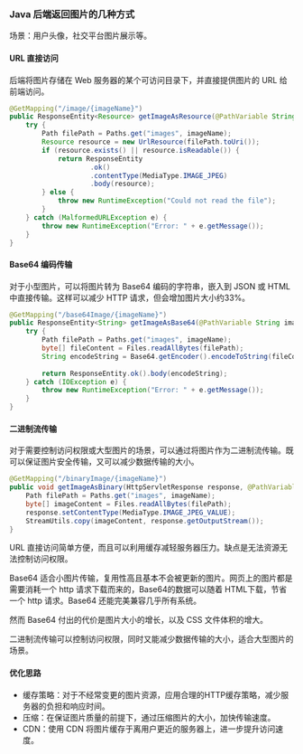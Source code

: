 ### Java 后端返回图片的几种方式

场景：用户头像，社交平台图片展示等。

#### URL 直接访问

后端将图片存储在 Web 服务器的某个可访问目录下，并直接提供图片的 URL 给前端访问。

```java
@GetMapping("/image/{imageName}")
public ResponseEntity<Resource> getImageAsResource(@PathVariable String imageName) {
    try {
        Path filePath = Paths.get("images", imageName);
        Resource resource = new UrlResource(filePath.toUri());
        if (resource.exists() || resource.isReadable()) {
            return ResponseEntity
                	.ok()
                	.contentType(MediaType.IMAGE_JPEG)
                	.body(resource);
        } else {
            throw new RuntimeException("Could not read the file");
        }
    } catch (MalformedURLException e) {
        throw new RuntimeException("Error: " + e.getMessage());
    }
}
```

#### Base64 编码传输

对于小型图片，可以将图片转为 Base64 编码的字符串，嵌入到 JSON 或 HTML 中直接传输。这样可以减少 HTTP 请求，但会增加图片大小约33%。

```java
@GetMapping("/base64Image/{imageName}")
public ResponseEntity<String> getImageAsBase64(@PathVariable String imageName) {
    try {
        Path filePath = Paths.get("images", imageName);
        byte[] fileContent = Files.readAllBytes(filePath);
        String encodeString = Base64.getEncoder().encodeToString(fileContent);
        
        return ResponseEntity.ok().body(encodeString);
    } catch (IOException e) {
        throw new RuntimeException("Error: " + e.getMessage());
    }
}
```

#### 二进制流传输

对于需要控制访问权限或大型图片的场景，可以通过将图片作为二进制流传输。既可以保证图片安全传输，又可以减少数据传输的大小。

```java
@GetMapping("/binaryImage/{imageName}")
public void getImageAsBinary(HttpServletResponse response, @PathVariable String imageName) {
    Path filePath = Paths.get("images", imageName);
    byte[] imageContent = Files.readAllBytes(filePath);
    response.setContentType(MediaType.IMAGE_JPEG_VALUE);
    StreamUtils.copy(imageContent, response.getOutputStream());
}
```

URL 直接访问简单方便，而且可以利用缓存减轻服务器压力。缺点是无法资源无法控制访问权限。

Base64 适合小图片传输，复用性高且基本不会被更新的图片。网页上的图片都是需要消耗一个 http 请求下载而来的，Base64的数据可以随着 HTML下载，节省一个 http 请求。Base64 还能完美兼容几乎所有系统。

然而 Base64 付出的代价是图片大小的增长，以及 CSS 文件体积的增大。

二进制流传输可以控制访问权限，同时又能减少数据传输的大小，适合大型图片的场景。

#### 优化思路

- 缓存策略：对于不经常变更的图片资源，应用合理的HTTP缓存策略，减少服务器的负担和响应时间。
- 压缩：在保证图片质量的前提下，通过压缩图片的大小，加快传输速度。
- CDN：使用 CDN 将图片缓存于离用户更近的服务器上，进一步提升访问速度。